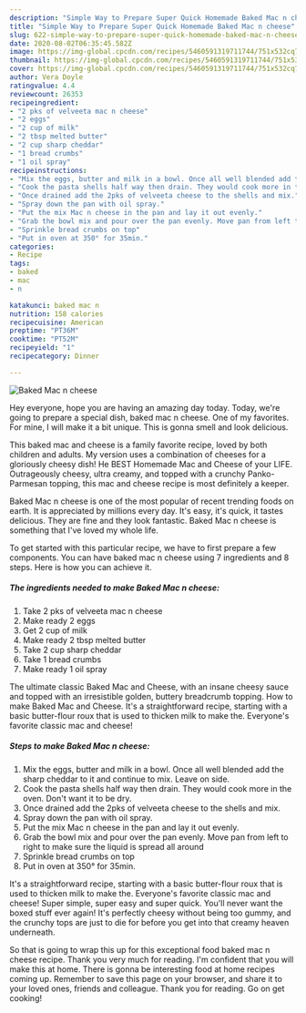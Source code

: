 ```yaml
---
description: "Simple Way to Prepare Super Quick Homemade Baked Mac n cheese"
title: "Simple Way to Prepare Super Quick Homemade Baked Mac n cheese"
slug: 622-simple-way-to-prepare-super-quick-homemade-baked-mac-n-cheese
date: 2020-08-02T06:35:45.582Z
image: https://img-global.cpcdn.com/recipes/5460591319711744/751x532cq70/baked-mac-n-cheese-recipe-main-photo.jpg
thumbnail: https://img-global.cpcdn.com/recipes/5460591319711744/751x532cq70/baked-mac-n-cheese-recipe-main-photo.jpg
cover: https://img-global.cpcdn.com/recipes/5460591319711744/751x532cq70/baked-mac-n-cheese-recipe-main-photo.jpg
author: Vera Doyle
ratingvalue: 4.4
reviewcount: 26353
recipeingredient:
- "2 pks of velveeta mac n cheese"
- "2 eggs"
- "2 cup of milk"
- "2 tbsp melted butter"
- "2 cup sharp cheddar"
- "1 bread crumbs"
- "1 oil spray"
recipeinstructions:
- "Mix the eggs, butter and milk in a bowl. Once all well blended add the sharp cheddar to it and continue to mix. Leave on side."
- "Cook the pasta shells half way then drain. They would cook more in the oven. Don&#39;t want it to be dry."
- "Once drained add the 2pks of velveeta cheese to the shells and mix."
- "Spray down the pan with oil spray."
- "Put the mix Mac n cheese in the pan and lay it out evenly."
- "Grab the bowl mix and pour over the pan evenly. Move pan from left to right to make sure the liquid is spread all around"
- "Sprinkle bread crumbs on top"
- "Put in oven at 350° for 35min."
categories:
- Recipe
tags:
- baked
- mac
- n

katakunci: baked mac n 
nutrition: 158 calories
recipecuisine: American
preptime: "PT36M"
cooktime: "PT52M"
recipeyield: "1"
recipecategory: Dinner

---
```



![Baked Mac n cheese](https://img-global.cpcdn.com/recipes/5460591319711744/751x532cq70/baked-mac-n-cheese-recipe-main-photo.jpg)

Hey everyone, hope you are having an amazing day today. Today, we're going to prepare a special dish, baked mac n cheese. One of my favorites. For mine, I will make it a bit unique. This is gonna smell and look delicious.

This baked mac and cheese is a family favorite recipe, loved by both children and adults. My version uses a combination of cheeses for a gloriously cheesy dish! He BEST Homemade Mac and Cheese of your LIFE. Outrageously cheesy, ultra creamy, and topped with a crunchy Panko-Parmesan topping, this mac and cheese recipe is most definitely a keeper.

Baked Mac n cheese is one of the most popular of recent trending foods on earth. It is appreciated by millions every day. It's easy, it's quick, it tastes delicious. They are fine and they look fantastic. Baked Mac n cheese is something that I've loved my whole life.


To get started with this particular recipe, we have to first prepare a few components. You can have baked mac n cheese using 7 ingredients and 8 steps. Here is how you can achieve it.

<!--inarticleads1-->

##### The ingredients needed to make Baked Mac n cheese:

1. Take 2 pks of velveeta mac n cheese
1. Make ready 2 eggs
1. Get 2 cup of milk
1. Make ready 2 tbsp melted butter
1. Take 2 cup sharp cheddar
1. Take 1 bread crumbs
1. Make ready 1 oil spray


The ultimate classic Baked Mac and Cheese, with an insane cheesy sauce and topped with an irresistible golden, buttery breadcrumb topping. How to make Baked Mac and Cheese. It&#39;s a straightforward recipe, starting with a basic butter-flour roux that is used to thicken milk to make the. Everyone&#39;s favorite classic mac and cheese! 

<!--inarticleads2-->

##### Steps to make Baked Mac n cheese:

1. Mix the eggs, butter and milk in a bowl. Once all well blended add the sharp cheddar to it and continue to mix. Leave on side.
1. Cook the pasta shells half way then drain. They would cook more in the oven. Don&#39;t want it to be dry.
1. Once drained add the 2pks of velveeta cheese to the shells and mix.
1. Spray down the pan with oil spray.
1. Put the mix Mac n cheese in the pan and lay it out evenly.
1. Grab the bowl mix and pour over the pan evenly. Move pan from left to right to make sure the liquid is spread all around
1. Sprinkle bread crumbs on top
1. Put in oven at 350° for 35min.


It&#39;s a straightforward recipe, starting with a basic butter-flour roux that is used to thicken milk to make the. Everyone&#39;s favorite classic mac and cheese! Super simple, super easy and super quick. You&#39;ll never want the boxed stuff ever again! It&#39;s perfectly cheesy without being too gummy, and the crunchy tops are just to die for before you get into that creamy heaven underneath. 

So that is going to wrap this up for this exceptional food baked mac n cheese recipe. Thank you very much for reading. I'm confident that you will make this at home. There is gonna be interesting food at home recipes coming up. Remember to save this page on your browser, and share it to your loved ones, friends and colleague. Thank you for reading. Go on get cooking!

